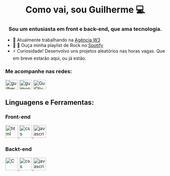 <h1 align="center">Como vai, sou Guilherme 💻</h1>
<h3 align="center">Sou um entusiasta em front e back-end, que ama tecnologia.</h3>

- 💼 Atualmente trabalhando na [Agência W3](https://www.agenciaw3.digital/)
- 🤘 🎵 Ouça minha playlist de Rock no [Spotify](https://open.spotify.com/playlist/1idqs3aJhTPP8HoP90HJte)
- ⚡ Curiosidade! Desenvolvo uns projetos aleatórios nas horas vagas. Que em breve estarão aqui, ou já estão.

<h3 align="left">Me acompanhe nas redes:</h3>
<p align="left">
<a href="https://www.linkedin.com/in/guilherme-moncao" target="blank"><img align="center"
src="https://www.flaticon.com/svg/vstatic/svg/174/174857.svg?token=exp=1612733129~hmac=dc7e4d96f8c4558fe0a025b0835f2f7b" alt="guilherme-moncao" height="30" width="40" /></a>
<a href="https://www.instagram.com/guimoncao27" target="blank"><img align="center"
src="https://www.flaticon.com/svg/vstatic/svg/2111/2111463.svg?token=exp=1612733471~hmac=085451f6ea1564f7a32c6c3af03bb6b0" alt="guimoncao27" height="30" width="40" /></a>
<a href="https://t.me/GuiOliver" target="blank"><img align="center"
src="https://www.flaticon.com/svg/vstatic/svg/2111/2111646.svg?token=exp=1612733663~hmac=8405344b20a3e547c05b55926eedce0f" alt="GuiOliver" height="30" width="40" /></a>
</p>

<h2 align="left">Linguagens e Ferramentas:</h2>
<h3 align="left">Front-end</h3>

<a href="https://www.w3schools.com/html/" target="_blank"> <img src="https://www.flaticon.com/svg/vstatic/svg/226/226269.svg?token=exp=1612730665~hmac=cc46e32b7af36aea40a6a2ec2540180d" alt="html" width="40" height="40"/> </a> 
<a href="https://www.w3schools.com/css/" target="_blank"> <img src="https://www.flaticon.com/svg/vstatic/svg/732/732190.svg?token=exp=1612732556~hmac=312e21b027c8dbdf39738f6b21dc8502" alt="css" width="40" height="40"/> </a> 
<a href="https://www.w3schools.com/js/" target="_blank"> <img src="https://www.flaticon.com/svg/vstatic/svg/136/136530.svg?token=exp=1612732837~hmac=1e4e7635b33850fb88e045cc9ca09051" alt="javascript" width="40" height="40"/> </a> 

<h3 align="left">Backt-end</h3>

<a href="https://docs.microsoft.com/pt-br/cpp/c-language/?view=msvc-160" target="_blank"> <img src="https://cdn.icon-icons.com/icons2/2415/PNG/512/c_plain_logo_icon_146610.png" alt="C" width="40" height="40"/> </a> 
<a href="https://www.w3schools.com/css/" target="_blank"> <img src="https://www.flaticon.com/svg/vstatic/svg/732/732190.svg?token=exp=1612732556~hmac=312e21b027c8dbdf39738f6b21dc8502" alt="css" width="40" height="40"/> </a> 
<a href="https://www.w3schools.com/js/" target="_blank"> <img src="https://www.flaticon.com/svg/vstatic/svg/136/136530.svg?token=exp=1612732837~hmac=1e4e7635b33850fb88e045cc9ca09051" alt="javascript" width="40" height="40"/> </a> 
